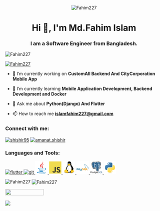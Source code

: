 <p align="center"> <img src="https://media-exp1.licdn.com/dms/image/C5603AQGHpvSpzfpiJA/profile-displayphoto-shrink_800_800/0/1639810642984?e=1666828800&v=beta&t=br9V2ngD9v2ZUvji0zAfsm-Z52hOWVQKCsBnX2heZaA" alt="Fahim227"  width="200" height="200" /> </p>
<h1 align="center">Hi 👋, I'm Md.Fahim Islam</h1>
<h3 align="center">I am a Software Engineer from Bangladesh.</h3>

<p align="left"> <img src="https://komarev.com/ghpvc/?username=Fahim227&label=Profile%20views&color=0e75b6&style=flat" alt="Fahim227" /> </p>

<p align="left"> <a href="https://github.com/ryo-ma/github-profile-trophy"><img src="https://github-profile-trophy.vercel.app/?username=Fahim227" alt="Fahim227" /></a> </p>

- 🔭 I’m currently working on **CustomAll Backend And CityCorporation Mobile App**

- 🌱 I’m currently learning **Mobile Application Development, Backend Development and Docker**

- 💬 Ask me about **Python(Django) And Flutter**

- 📫 How to reach me **islamfahim227@gmail.com**

<h3 align="left">Connect with me:</h3>
<p align="left">
<a href="https://www.linkedin.com/in/md-fahim-islam-738a84127/" target="blank"><img align="center" src="https://raw.githubusercontent.com/rahuldkjain/github-profile-readme-generator/master/src/images/icons/Social/linked-in-alt.svg" alt="shishir95" height="30" width="40" /></a>
<a href="https://www.facebook.com/fahim.islam.1806/" target="blank"><img align="center" src="https://raw.githubusercontent.com/rahuldkjain/github-profile-readme-generator/master/src/images/icons/Social/facebook.svg" alt="amanat.shishir" height="30" width="40" /></a>
</p>

<h3 align="left">Languages and Tools:</h3>
<p align="left">
<a href="https://flutter.dev" target="_blank" rel="noreferrer"> <img src="https://www.vectorlogo.zone/logos/flutterio/flutterio-icon.svg" alt="flutter" width="40" height="40"/> </a> <a href="https://git-scm.com/" target="_blank" rel="noreferrer"> <img src="https://www.vectorlogo.zone/logos/git-scm/git-scm-icon.svg" alt="git" width="40" height="40"/> </a>
<a href="https://www.java.com" target="_blank" rel="noreferrer"> <img src="https://raw.githubusercontent.com/devicons/devicon/master/icons/java/java-original.svg" alt="java" width="40" height="40"/> </a> 
<a href="https://developer.mozilla.org/en-US/docs/Web/JavaScript" target="_blank" rel="noreferrer"> <img src="https://raw.githubusercontent.com/devicons/devicon/master/icons/javascript/javascript-original.svg" alt="javascript" width="40" height="40"/> </a>
<a href="https://www.linux.org/" target="_blank" rel="noreferrer"> <img src="https://raw.githubusercontent.com/devicons/devicon/master/icons/linux/linux-original.svg" alt="linux" width="40" height="40"/> </a> 
<a href="https://www.mysql.com/" target="_blank" rel="noreferrer"> <img src="https://raw.githubusercontent.com/devicons/devicon/master/icons/mysql/mysql-original-wordmark.svg" alt="mysql" width="40" height="40"/> </a>
<a href="https://www.postgresql.org" target="_blank" rel="noreferrer"> <img src="https://raw.githubusercontent.com/devicons/devicon/master/icons/postgresql/postgresql-original-wordmark.svg" alt="postgresql" width="40" height="40"/> </a>
<a href="https://www.python.org" target="_blank" rel="noreferrer"> <img src="https://raw.githubusercontent.com/devicons/devicon/master/icons/python/python-original.svg" alt="python" width="40" height="40"/> </a> </p>

<p><img align="left" src="https://github-readme-stats.vercel.app/api/top-langs?username=Fahim227&show_icons=true&locale=en&layout=compact" alt="Fahim227" /></p>

<p>&nbsp;<img align="center" src="https://github-readme-stats.vercel.app/api?username=Fahim227&show_icons=true&locale=en" alt="Fahim227" /></p>

<img src="https://github-readme-streak-stats.herokuapp.com?user=Fahim227&theme=vue-dark" width="49.5%" height="10.0%"/> 

![](http://github-profile-summary-cards.vercel.app/api/cards/profile-details?username=vn7n24fzkq&theme=default)

